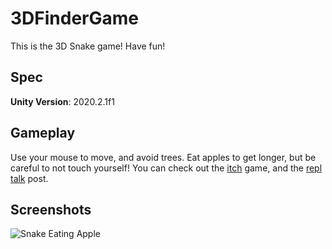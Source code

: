 # 3DFinderGame
This is the 3D Snake game! Have fun!

## Spec
**Unity Version**: 2020.2.1f1

## Gameplay
Use your mouse to move, and avoid trees. Eat apples to get longer, but be careful to not touch yourself!
You can check out the [itch](https://cursorgames.itch.io/3d-snek) game, and the [repl talk](https://repl.it/talk/share/GAME-3D-Snek/112303) post.

## Screenshots
![Snake Eating Apple](./Assets/Textures/Logo.png)